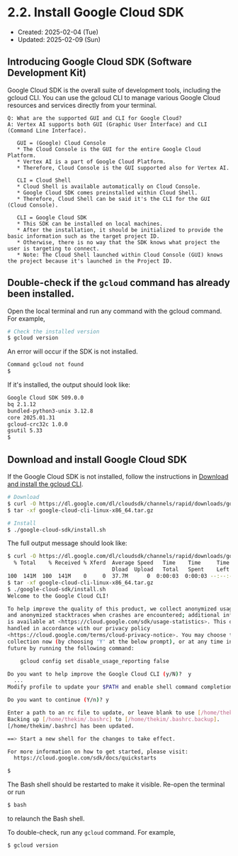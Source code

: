# 2.2. Install Google Cloud SDK
* Created: 2025-02-04 (Tue)
* Updated: 2025-02-09 (Sun)

## Introducing Google Cloud SDK (Software Development Kit)
Google Cloud SDK is the overall suite of development tools, including the gcloud CLI. You can use the gcloud CLI to manage various Google Cloud resources and services directly from your terminal.

```
Q: What are the supported GUI and CLI for Google Cloud?
A: Vertex AI supports both GUI (Graphic User Interface) and CLI (Command Line Interface).

   GUI = (Google) Cloud Console
   * The Cloud Console is the GUI for the entire Google Cloud Platform.
   * Vertex AI is a part of Google Cloud Platform.
   * Therefore, Cloud Console is the GUI supported also for Vertex AI.

   CLI = Cloud Shell
   * Cloud Shell is available automatically on Cloud Console.
   * Google Cloud SDK comes preinstalled within Cloud Shell.
   * Therefore, Cloud Shell can be said it's the CLI for the GUI (Cloud Console).

   CLI = Google Cloud SDK
   * This SDK can be installed on local machines.
   * After the installation, it should be initialized to provide the basic information such as the target project ID.
   * Otherwise, there is no way that the SDK knows what project the user is targeting to connect.
   * Note: The Cloud Shell launched within Cloud Console (GUI) knows the project because it's launched in the Project ID.
``` 
## Double-check if the `gcloud` command has already been installed.
Open the local terminal and run any command with the gcloud command. For example,
```bash
# Check the installed version
$ gcloud version
```
An error will occur if the SDK is not installed.
```bash
Command gcloud not found
$
```

If it's installed, the output should look like:
```bash
Google Cloud SDK 509.0.0
bq 2.1.12
bundled-python3-unix 3.12.8
core 2025.01.31
gcloud-crc32c 1.0.0
gsutil 5.33
$ 
```

## Download and install Google Cloud SDK
If the Google Cloud SDK is not installed, follow the instructions in [Download and install the gcloud CLI](https://cloud.google.com/sdk/docs/install).

```bash
# Download
$ curl -O https://dl.google.com/dl/cloudsdk/channels/rapid/downloads/google-cloud-cli-linux-x86_64.tar.gz
$ tar -xf google-cloud-cli-linux-x86_64.tar.gz

# Install
$ ./google-cloud-sdk/install.sh
```

The full output message should look like: 
```bash
$ curl -O https://dl.google.com/dl/cloudsdk/channels/rapid/downloads/google-cloud-cli-linux-x86_64.tar.gz
  % Total    % Received % Xferd  Average Speed   Time    Time     Time  Current
                                 Dload  Upload   Total   Spent    Left  Speed
100  141M  100  141M    0     0  37.7M      0  0:00:03  0:00:03 --:--:-- 37.7M
$ tar -xf google-cloud-cli-linux-x86_64.tar.gz
$ ./google-cloud-sdk/install.sh
Welcome to the Google Cloud CLI!

To help improve the quality of this product, we collect anonymized usage data
and anonymized stacktraces when crashes are encountered; additional information
is available at <https://cloud.google.com/sdk/usage-statistics>. This data is
handled in accordance with our privacy policy
<https://cloud.google.com/terms/cloud-privacy-notice>. You may choose to opt in this
collection now (by choosing 'Y' at the below prompt), or at any time in the
future by running the following command:

    gcloud config set disable_usage_reporting false

Do you want to help improve the Google Cloud CLI (y/N)?  y
  ...
Modify profile to update your $PATH and enable shell command completion?

Do you want to continue (Y/n)? y

Enter a path to an rc file to update, or leave blank to use [/home/thekim/.bashrc]:  
Backing up [/home/thekim/.bashrc] to [/home/thekim/.bashrc.backup].
[/home/thekim/.bashrc] has been updated.

==> Start a new shell for the changes to take effect.

For more information on how to get started, please visit:
  https://cloud.google.com/sdk/docs/quickstarts

$
```
The Bash shell should be restarted to make it visible. Re-open the terminal or run
```bash
$ bash
```
to relaunch the Bash shell.

To double-check, run any `gcloud` command. For example,
```bash
$ gcloud version
```
